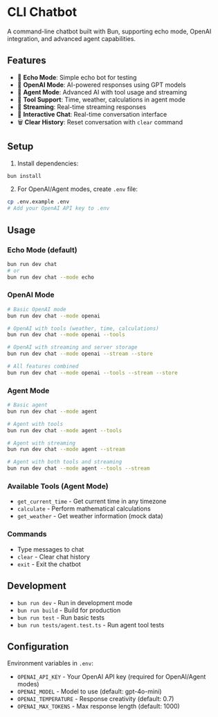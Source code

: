 # CLI Chatbot

A command-line chatbot built with Bun, supporting echo mode, OpenAI integration, and advanced agent capabilities.

## Features

- 🔄 **Echo Mode**: Simple echo bot for testing
- 🤖 **OpenAI Mode**: AI-powered responses using GPT models
- 🤖 **Agent Mode**: Advanced AI with tool usage and streaming
- 🔧 **Tool Support**: Time, weather, calculations in agent mode
- 📡 **Streaming**: Real-time streaming responses
- 💬 **Interactive Chat**: Real-time conversation interface
- 🗑️ **Clear History**: Reset conversation with `clear` command

## Setup

1. Install dependencies:
```bash
bun install
```

2. For OpenAI/Agent modes, create `.env` file:
```bash
cp .env.example .env
# Add your OpenAI API key to .env
```

## Usage

### Echo Mode (default)
```bash
bun run dev chat
# or
bun run dev chat --mode echo
```

### OpenAI Mode
```bash
# Basic OpenAI mode
bun run dev chat --mode openai

# OpenAI with tools (weather, time, calculations)
bun run dev chat --mode openai --tools

# OpenAI with streaming and server storage
bun run dev chat --mode openai --stream --store

# All features combined
bun run dev chat --mode openai --tools --stream --store
```

### Agent Mode
```bash
# Basic agent
bun run dev chat --mode agent

# Agent with tools
bun run dev chat --mode agent --tools

# Agent with streaming
bun run dev chat --mode agent --stream

# Agent with both tools and streaming
bun run dev chat --mode agent --tools --stream
```

### Available Tools (Agent Mode)
- `get_current_time` - Get current time in any timezone
- `calculate` - Perform mathematical calculations
- `get_weather` - Get weather information (mock data)

### Commands
- Type messages to chat
- `clear` - Clear chat history
- `exit` - Exit the chatbot

## Development

- `bun run dev` - Run in development mode
- `bun run build` - Build for production
- `bun run test` - Run basic tests
- `bun run tests/agent.test.ts` - Run agent tool tests

## Configuration

Environment variables in `.env`:
- `OPENAI_API_KEY` - Your OpenAI API key (required for OpenAI/Agent modes)
- `OPENAI_MODEL` - Model to use (default: gpt-4o-mini)
- `OPENAI_TEMPERATURE` - Response creativity (default: 0.7)
- `OPENAI_MAX_TOKENS` - Max response length (default: 1000)